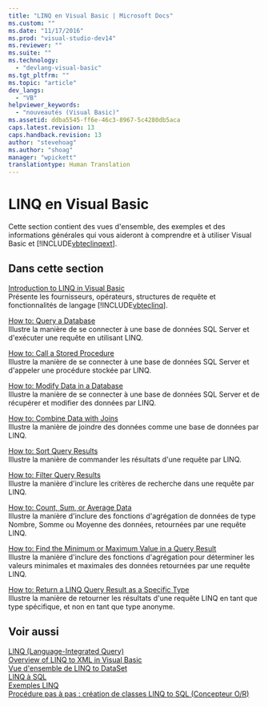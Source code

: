 ```yaml
---
title: "LINQ en Visual Basic | Microsoft Docs"
ms.custom: ""
ms.date: "11/17/2016"
ms.prod: "visual-studio-dev14"
ms.reviewer: ""
ms.suite: ""
ms.technology: 
  - "devlang-visual-basic"
ms.tgt_pltfrm: ""
ms.topic: "article"
dev_langs: 
  - "VB"
helpviewer_keywords: 
  - "nouveautés (Visual Basic)"
ms.assetid: ddba5545-ff6e-46c3-8967-5c4280db5aca
caps.latest.revision: 13
caps.handback.revision: 13
author: "stevehoag"
ms.author: "shoag"
manager: "wpickett"
translationtype: Human Translation
---
```

# LINQ en Visual Basic
Cette section contient des vues d'ensemble, des exemples et des informations générales qui vous aideront à comprendre et à utiliser Visual Basic et [!INCLUDE[vbteclinqext](../../../../csharp/getting-started/includes/vbteclinqext_md.md)].  
  
## Dans cette section  
 [Introduction to LINQ in Visual Basic](../../../../visual-basic/programming-guide/language-features/linq/introduction-to-linq.md)  
 Présente les fournisseurs, opérateurs, structures de requête et fonctionnalités de langage [!INCLUDE[vbteclinq](../../../../csharp/includes/vbteclinq_md.md)].  
  
 [How to: Query a Database](../../../../visual-basic/programming-guide/language-features/linq/how-to-query-a-database-by-using-linq.md)  
 Illustre la manière de se connecter à une base de données SQL Server et d'exécuter une requête en utilisant LINQ.  
  
 [How to: Call a Stored Procedure](../../../../visual-basic/programming-guide/language-features/linq/how-to-call-a-stored-procedure-by-using-linq.md)  
 Illustre la manière de se connecter à une base de données SQL Server et d'appeler une procédure stockée par LINQ.  
  
 [How to: Modify Data in a Database](../../../../visual-basic/programming-guide/language-features/linq/how-to-modify-data-in-a-database-by-using-linq.md)  
 Illustre la manière de se connecter à une base de données SQL Server et de récupérer et modifier des données par LINQ.  
  
 [How to: Combine Data with Joins](../../../../visual-basic/programming-guide/language-features/linq/how-to-combine-data-with-linq-by-using-joins.md)  
 Illustre la manière de joindre des données comme une base de données par LINQ.  
  
 [How to: Sort Query Results](../../../../visual-basic/programming-guide/language-features/linq/how-to-sort-query-results-by-using-linq.md)  
 Illustre la manière de commander les résultats d'une requête par LINQ.  
  
 [How to: Filter Query Results](../../../../visual-basic/programming-guide/language-features/linq/how-to-filter-query-results-by-using-linq.md)  
 Illustre la manière d'inclure les critères de recherche dans une requête par LINQ.  
  
 [How to: Count, Sum, or Average Data](../../../../visual-basic/programming-guide/language-features/linq/how-to-count-sum-or-average-data-by-using-linq.md)  
 Illustre la manière d'inclure des fonctions d'agrégation de données de type Nombre, Somme ou Moyenne des données, retournées par une requête LINQ.  
  
 [How to: Find the Minimum or Maximum Value in a Query Result](../../../../visual-basic/programming-guide/language-features/linq/how-to-find-the-minimum-or-maximum-value-in-a-query-result.md)  
 Illustre la manière d'inclure des fonctions d'agrégation pour déterminer les valeurs minimales et maximales des données retournées par une requête LINQ.  
  
 [How to: Return a LINQ Query Result as a Specific Type](../../../../visual-basic/programming-guide/language-features/linq/how-to-return-a-linq-query-result-as-a-specific-type.md)  
 Illustre la manière de retourner les résultats d'une requête LINQ en tant que type spécifique, et non en tant que type anonyme.  
  
## Voir aussi  
 [LINQ \(Language\-Integrated Query\)](../Topic/LINQ%20\(Language-Integrated%20Query\).md)   
 [Overview of LINQ to XML in Visual Basic](../../../../visual-basic/programming-guide/language-features/xml/overview-of-linq-to-xml.md)   
 [Vue d'ensemble de LINQ to DataSet](../Topic/LINQ%20to%20DataSet%20Overview.md)   
 [LINQ à SQL](../Topic/LINQ%20to%20SQL.md)   
 [Exemples LINQ](../Topic/LINQ%20Samples.md)   
 [Procédure pas à pas : création de classes LINQ to SQL \(Concepteur O\/R\)](../Topic/Walkthrough:%20Creating%20LINQ%20to%20SQL%20Classes%20\(O-R%20Designer\).md)